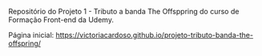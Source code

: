 Repositório do Projeto 1 - Tributo a banda The Offsppring do curso de Formação Front-end da Udemy.

Página inicial: https://victoriacardoso.github.io/projeto-tributo-banda-the-offspring/
